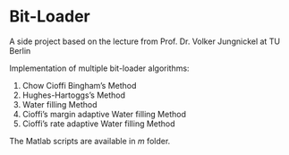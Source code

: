# Bit-Loader

A side project based on the lecture from Prof. Dr. Volker Jungnickel at TU Berlin

Implementation of multiple bit-loader algorithms:
1. Chow Cioffi Bingham’s Method
2. Hughes-Hartoggs’s Method
3. Water filling Method
4. Cioffi’s margin adaptive Water filling Method
5. Cioffi’s rate adaptive Water filling Method

The Matlab scripts are available in *m* folder.
